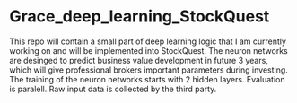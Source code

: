 # Grace_deep_learning_StockQuest
This repo will contain a small part of deep learning logic that I am currently working on and will be implemented into StockQuest.
The neuron networks are desinged to predict business value development in future 3 years, which will give professional brokers important parameters during investing. 
The training of the neuron networks starts with 2 hidden layers.  Evaluation is paralell.
Raw input data is collected by the third party.

